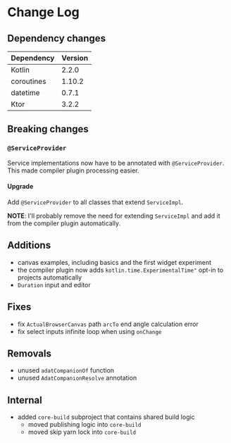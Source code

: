 # Change Log

## Dependency changes

| Dependency | Version |
|------------|---------|
| Kotlin     | 2.2.0   |
| coroutines | 1.10.2  |
| datetime   | 0.7.1   |
| Ktor       | 3.2.2   |

## Breaking changes

### `@ServiceProvider`

Service implementations now have to be annotated with `@ServiceProvider`. This made compiler plugin
processing easier.

#### Upgrade

Add `@ServiceProvider` to all classes that extend `ServiceImpl`.

**NOTE**: I'll probably remove the need for extending `ServiceImpl` and add it from the compiler plugin automatically.

## Additions

- canvas examples, including basics and the first widget experiment
- the compiler plugin now adds `kotlin.time.ExperimentalTime"` opt-in to projects automatically
- `Duration` input and editor

## Fixes

- fix `ActualBrowserCanvas` path `arcTo` end angle calculation error
- fix select inputs infinite loop when using `onChange`

## Removals

- unused `adatCompanionOf` function
- unused `AdatCompanionResolve` annotation

## Internal

- added `core-build` subproject that contains shared build logic
  - moved publishing logic into `core-build`
  - moved skip yarn lock into `core-build`